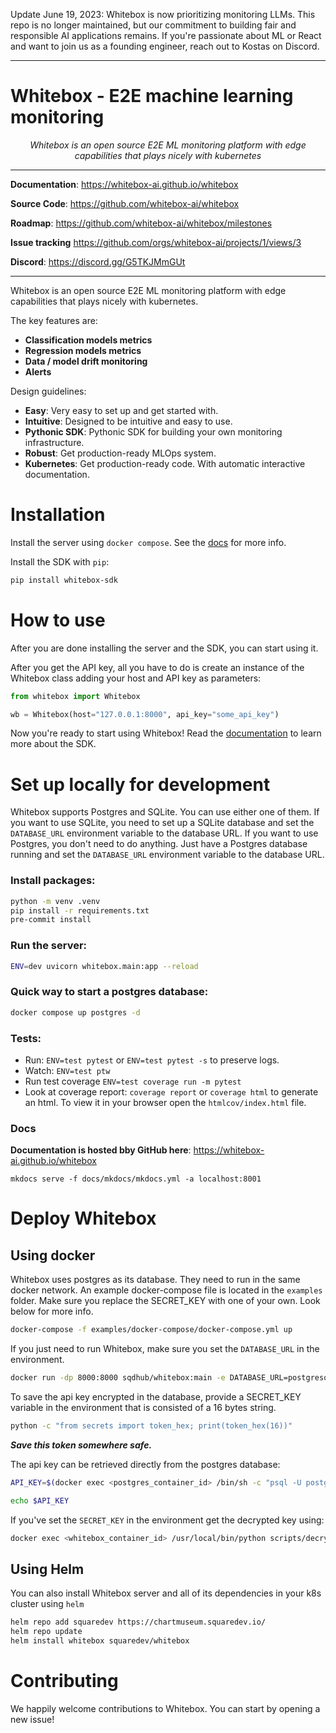 Update June 19, 2023: Whitebox is now prioritizing monitoring LLMs. This repo is no longer maintained, but our commitment to building fair and responsible AI applications remains. If you're passionate about ML or React and want to join us as a founding engineer, reach out to Kostas on Discord.

---

# Whitebox - E2E machine learning monitoring

<p align="center">
    <em>Whitebox is an open source E2E ML monitoring platform with edge capabilities that plays nicely with kubernetes
</em>
</p>

---

**Documentation**: <a href="https://whitebox-ai.github.io/whitebox/" target="_blank">https://whitebox-ai.github.io/whitebox</a>

**Source Code**: <a href="https://github.com/whitebox-ai/whitebox" target="_blank">https://github.com/whitebox-ai/whitebox</a>

**Roadmap**: <a href="https://github.com/whitebox-ai/whitebox/milestones" target="_blank">https://github.com/whitebox-ai/whitebox/milestones</a>

**Issue tracking** <a href="https://github.com/orgs/whitebox-ai/projects/1/views/3" target="_blank">https://github.com/orgs/whitebox-ai/projects/1/views/3</a>

**Discord**: <a href="https://discord.gg/G5TKJMmGUt" target="_blank">https://discord.gg/G5TKJMmGUt</a>

---

Whitebox is an open source E2E ML monitoring platform with edge capabilities that plays nicely with kubernetes.

The key features are:

- **Classification models metrics**
- **Regression models metrics**
- **Data / model drift monitoring**
- **Alerts**

Design guidelines:

- **Easy**: Very easy to set up and get started with.
- **Intuitive**: Designed to be intuitive and easy to use.
- **Pythonic SDK**: Pythonic SDK for building your own monitoring infrastructure.
- **Robust**: Get production-ready MLOps system.
- **Kubernetes**: Get production-ready code. With automatic interactive documentation.

# Installation

Install the server using `docker compose`. See the [docs](https://whitebox-ai.github.io/whitebox/tutorial/installation) for more info.

Install the SDK with `pip`:

```bash
pip install whitebox-sdk
```

# How to use

After you are done installing the server and the SDK, you can start using it.

After you get the API key, all you have to do is create an instance of the Whitebox class adding your host and API key as parameters:

```python
from whitebox import Whitebox

wb = Whitebox(host="127.0.0.1:8000", api_key="some_api_key")
```

Now you're ready to start using Whitebox! Read the [documentation](https://whitebox-ai.github.io/whitebox/) to learn more about the SDK.

# Set up locally for development

Whitebox supports Postgres and SQLite. You can use either one of them.
If you want to use SQLite, you need to set up a SQLite database and set the `DATABASE_URL` environment variable to the database URL.
If you want to use Postgres, you don't need to do anything. Just have a Postgres database running and set the `DATABASE_URL` environment variable to the database URL.

### Install packages:

```bash
python -m venv .venv
pip install -r requirements.txt
pre-commit install
```

### Run the server:

```bash
ENV=dev uvicorn whitebox.main:app --reload
```

### Quick way to start a postgres database:

```bash
docker compose up postgres -d
```

### Tests:

- Run: `ENV=test pytest` or `ENV=test pytest -s` to preserve logs.
- Watch: `ENV=test ptw`
- Run test coverage `ENV=test coverage run -m pytest`
- Look at coverage report: `coverage report` or `coverage html` to generate an html. To view it in your browser open the `htmlcov/index.html` file.

### Docs

**Documentation is hosted bby GitHub here**: <a href="https://whitebox-ai.github.io/whitebox/" target="_blank">https://whitebox-ai.github.io/whitebox</a>

```
mkdocs serve -f docs/mkdocs/mkdocs.yml -a localhost:8001
```

# Deploy Whitebox

## Using docker

Whitebox uses postgres as its database. They need to run in the same docker network. An example docker-compose file is located in the `examples` folder. Make sure you replace the SECRET_KEY with one of your own. Look below for more info.

```bash
docker-compose -f examples/docker-compose/docker-compose.yml up
```

If you just need to run Whitebox, make sure you set the `DATABASE_URL` in the environment.

```bash
docker run -dp 8000:8000 sqdhub/whitebox:main -e DATABASE_URL=postgresql://user:password@host:port/db_name
```

To save the api key encrypted in the database, provide a SECRET_KEY variable in the environment that is consisted of a 16 bytes string.

```bash
python -c "from secrets import token_hex; print(token_hex(16))"
```

**_Save this token somewhere safe._**

The api key can be retrieved directly from the postgres database:

```bash
API_KEY=$(docker exec <postgres_container_id> /bin/sh -c "psql -U postgres -c \"SELECT api_key FROM users WHERE username='admin';\" -tA")

echo $API_KEY
```

If you've set the `SECRET_KEY` in the environment get the decrypted key using:

```bash
docker exec <whitebox_container_id> /usr/local/bin/python scripts/decrypt_api_key.py $API_KEY
```

## Using Helm

You can also install Whitebox server and all of its dependencies in your k8s cluster using `helm`

```bash
helm repo add squaredev https://chartmuseum.squaredev.io/
helm repo update
helm install whitebox squaredev/whitebox
```

# Contributing

We happily welcome contributions to Whitebox. You can start by opening a new issue!
